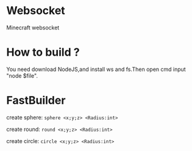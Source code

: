 # Websocket
Minecraft websocket
# How to build ?
You need download NodeJS,and install ws and fs.Then open cmd input "node $file".
# FastBuilder
create sphere:
``sphere <x;y;z> <Radius:int>``

create round:
``round <x;y;z> <Radius:int>``

create circle:
``circle <x;y;z> <Radius:int>``

